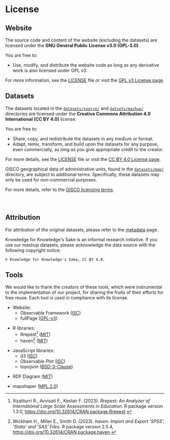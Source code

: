 # License
<span></span>
## Website

The source code and content of the website (excluding the datasets) are licensed under the **GNU General Public License v3.0 (GPL-3.0)**. 

You are free to:
- Use, modify, and distribute the website code as long as any derivative work is also licensed under GPL v3.

For more information, see the [LICENSE](https://github.com/frammenti/knowledge-sake/blob/main/LICENSE) file or visit the [GPL v3 License page](https://www.gnu.org/licenses/gpl-3.0.html).

## Datasets

The datasets located in the [`datasets/source/`](https://github.com/frammenti/knowledge-sake/tree/main/src/datasets/source) and [`datsets/mashup/`](https://github.com/frammenti/knowledge-sake/tree/main/src/datasets/mashup) directories are licensed under the **Creative Commons Attribution 4.0 International (CC BY 4.0)** license.

You are free to:
- Share, copy, and redistribute the datasets in any medium or format.
- Adapt, remix, transform, and build upon the datasets for any purpose, even commercially, as long as you give appropriate credit to the creator.

For more details, see the [LICENSE](https://github.com/frammenti/knowledge-sake/blob/main/src/datasets/source/LICENSE) file or visit the [CC BY 4.0 License page](https://creativecommons.org/licenses/by/4.0/).

<div class="note" label="Note on GISCO Geographical Data" style="padding-bottom: 1.5rem;" markdown>

GISCO geographical data of administrative units, found in the <span style="white-space: nowrap;">[`datasets/map/`](https://github.com/frammenti/knowledge-sake/tree/main/src/datasets/map)</span> directory, are subject to additional terms. Specifically, these datasets may only be used for non-commercial purposes.

For more details, refer to the [GISCO licensing terms](https://ec.europa.eu/eurostat/web/gisco/geodata/administrative-units).

</div>

## Attribution

For attribution of the original datasets, please refer to the [metadata](../metadata/) page.

Knowledge for Knowledge's Sake is an informal research initiative. If you use our mashup datasets, please acknowledge the data source with the following copyright notice:

```
© Knowledge for Knowledge's Sake, CC BY 4.0.
```

## Tools

We would like to thank the creators of these tools, which were instrumental to the implementation of our project, for sharing the fruits of their efforts for free reuse. Each tool is used in compliance with its license.

- Website:
    - Observable Framework ([ISC](https://github.com/observablehq/framework/blob/HEAD/LICENSE))
    - fullPage ([GPL-v3](https://github.com/alvarotrigo/fullPage.js?tab=readme-ov-file#license))

- R libraries:
    - Rrepest[^1] ([MIT](https://cran.r-project.org/web/licenses/MIT))
    - haven[^2] ([MIT](https://cran.r-project.org/web/licenses/MIT))

- JavaScript libraries:
    - d3 ([ISC](https://github.com/d3/d3/blob/main/LICENSE))
    - Observable Plot ([ISC](https://github.com/observablehq/plot/blob/main/LICENSE))
    - topojson ([BSD-3-Clause](https://github.com/topojson/topojson/blob/master/LICENSE.md))

- RDF Diagram ([MIT](https://gitlab.com/infai/rdf-diagram-framework/-/blob/main/LICENSE))
- mapshaper ([MPL 2.0](https://github.com/mbloch/mapshaper/blob/master/LICENSE))


[^1]: Ilizaliturri R., Avvisati F., Keslair F. (2023). _Rrepest: An Analyzer of International Large Scale Assessments in Education_. R package version 1.3.0, <https://doi.org/10.32614/CRAN.package.Rrepest>.

[^2]: Wickham H., Miller E., Smith D. (2023). _haven: Import and Export 'SPSS', 'Stata' and 'SAS' Files_. R package version 2.5.4, <https://doi.org/10.32614/CRAN.package.haven>.

<style>
    ul p {
        margin-bottom: 0;
    }
</style>